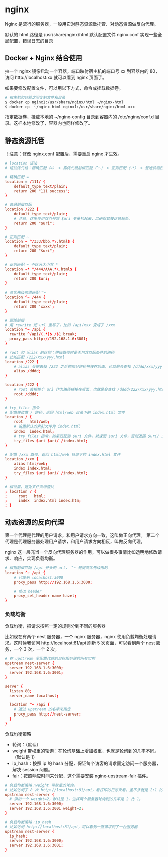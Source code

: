 # nginx

Nginx 是流行的服务器，一般用它对静态资源做托管、对动态资源做反向代理。

默认的 html 路径是 /usr/share/nginx/html
默认配置文件 nginx.conf 实现一些全局配置，错误日志的目录

## Docker + Nginx 结合使用

拉一个 nginx 镜像启动一个容器，端口映射宿主机的端口号 xx 到容器内的 80，访问 http://localhost:xx 就可以看到 nginx 页面了。

如果要修改配置文件，可以用以下方式，命令或挂载数据卷。

```sh
# 宿主机和容器之间复制文件和目录
$ docker cp nginx1:/usr/share/nginx/html ~/nginx-html
$ docker cp  ~/nginx-html nginx1:/usr/share/nginx/html-xxx
``` 

指定数据卷，挂载本地的 ~/nginx-config 目录到容器内的 /etc/nginx/conf.d 目录。这样本地修改了，容器内也同样修改了。

## 静态资源托管

！注意：修改 nginx.conf 配置后，需要重启 nginx 才生效。

```conf :nginx.conf
# location 语法
# 语法优先级：精确匹配（=） > 高优先级前缀匹配（^~） > 正则匹配（~*） > 普通前缀匹配

# 精确匹配 =
location = /111/ {
    default_type text/plain;
    return 200 "111 success";
}

# 普通前缀匹配
location /222 {
    default_type text/plain;
    # 注意，这里使用双引号将 $uri 变量括起来，以确保其被正确解析。
    return 200 "$uri";
}

# 正则匹配 ~
location ~ ^/333/bbb.*\.html$ {
    default_type text/plain;
    return 200 "$uri";
}

# 正则匹配 ~ 不区分大小写 *
location ~* ^/444/AAA.*\.html$ {
    default_type text/plain;
    return 200 $uri;
}

# 高优先级前缀匹配 ^~
location ^~ /444 {
    default_type text/plain;
    return 200 'xxxx';
}

# 删除前缀
# 用 rewrite 把 url 重写了，比如 /api/xxx 变成了 /xxx
location ^~ /api {
  rewrite ^/api/(.*)$ /$1 break;
  proxy_pass http://192.168.1.6:3001;
}

# root 和 alias 的区别：拼接路径时是否包含匹配条件的路径
# 比如匹配 /222/xxx/yyy.html
location /222 {
    # alias 会把去掉 /222 之后的部分路径拼接在后面，也就是会查找 /dddd/xxx/yyy.html 文件
    alias /dddd;
}

location /222 {
    # root 会把整个 uri 作为路径拼接在后面，也就是会查找 /dddd/222/xxx/yyy.html 文件
    root /dddd;
}

# try_files 指令
# 配置根位置 / 路径，返回 html/web 目录下的 index.html 文件
location / {
    root   html/web;
    # 设置默认的索引文件为 index.html
    index  index.html;
    # try_files 指令，如果匹配到 $uri 文件，就返回 $uri 文件，否则返回 $uri/ 文件，最后返回 /index.html 文件
    try_files $uri $uri/ /index.html;
}

# 配置 /xxx 路径，返回 html/web 目录下的 index.html 文件
location /xxx {
    alias html/web;
    index index.html;
    try_files $uri $uri/ /index.html;
}

# 根位置，避免文件系统查找
; location / {
;     root   html;
;     index  index.html index.htm;
; }

```

## 动态资源的反向代理

第一个代理是代理的用户请求，和用户请求方向一致，这叫做正向代理。
第二个代理是代理服务器处理用户请求，和用户请求方向相反，叫做反向代理。

nginx 这一层充当一个反向代理服务器的作用，可以做很多事情比如透明地修改请求、响应，实现负载均衡。

```conf :nginx.conf
# 根据前缀匹配 /api 开头的 url， ^~ 是提高优先级用的
location ^~ /api {
    # 代理到 localhost:3000 
    proxy_pass http://192.168.1.6:3000;

    # 修改 header
    proxy_set_header name hazel;
}
```

### 负载均衡

负载均衡，把请求按照一定的规则分到不同的服务器

比如现在有两个 nest 服务器，一个 nginx 服务器，nginx 使用负载均衡处理请求。这时候我访问 http://localhost:81/api 刷新 5 次页面，可以看到两个 nest 服务，一个 3 次，一个 2 次。

```conf
# 在 upstream 里配置代理的目标服务器的所有实例
upstream nest-server {
  server 192.168.1.6:3000;
  server 192.168.1.6:3001;
}

server {
  listen 80;
  server_name localhost;

  location ^~ /api {
    # 通过 upstream 的名字来指定
    proxy_pass http://nest-server;
  }
}
```

负载均衡策略
- 轮询：（默认）
- weight 带权重的轮询：在轮询基础上增加权重，也就是轮询到的几率不同。（默认是 1）
- ip_hash：按照 ip 的 hash 分配，保证每个访客的请求固定访问一个服务器，解决 session 问题。
- fair：按照响应时间来分配，这个需要安装 nginx-upstream-fair 插件。

```conf
# 负载均衡策略：weight 带权重的轮询。
# 比如访问了 8 次 http://localhost:81/api，看打印的日志来看，差不多就是 2:1 的轮询几率。
upstream nest-server {
  # 添加一个 weight=2，默认是 1，这样两个服务器轮询到的几率是 2 比 1。
  server 192.168.1.6:3000;
  server 192.168.1.6:3001 weight=2;
}
```

```conf
# 负载均衡策略：ip_hash
# 比如访问 http://localhost:81/api，可以看到一直请求到了一台服务器
upstream nest-server {
  ip_hash;
  server 192.168.1.6:3000;
  server 192.168.1.6:3001;
}
```
